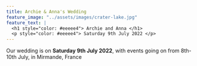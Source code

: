 ```yaml
---
title: Archie & Anna's Wedding
feature_image: "../assets/images/crater-lake.jpg"
feature_text: |
  <h1 style="color: #eeeee4"> Archie and Anna </h1>
  <p style="color: #eeeee4"> Saturday 9th July 2022 </p>
---
```


Our wedding is on **Saturday 9th July 2022**, with events going on from 8th-10th July, in Mirmande, France